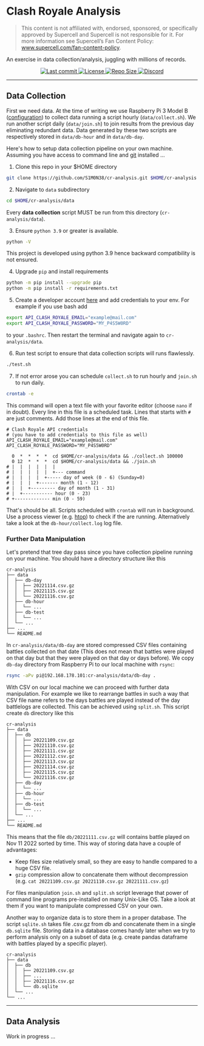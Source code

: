 # Clash Royale Analysis 

> This content is not affiliated with, endorsed, sponsored, or specifically
> approved by Supercell and Supercell is not responsible for it. For more
> information see Supercell’s Fan Content Policy:
> www.supercell.com/fan-content-policy.

An exercise in data collection/analysis, juggling with millions of records.

<div align="center"><p>
    <a href="https://github.com/S1M0N38/cr-analysis/pulse">
      <img alt="Last commit" src="https://img.shields.io/github/last-commit/S1M0N38/cr-analysis?style=for-the-badge&color=8bd5ca"/>
    </a>
    <a href="https://github.com/S1M0N38/cr-analysis/blob/main/LICENSE">
      <img alt="License" src="https://img.shields.io/github/license/S1M0N38/cr-analysis?style=for-the-badge&color=ee999f" />
    </a>
    <a href="https://github.com/S1M0N38/cr-analysis">
      <img alt="Repo Size" src="https://img.shields.io/github/repo-size/S1M0N38/cr-analysis?color=DDB6F2&label=SIZE&style=for-the-badge" />
    </a>
    <a href="https://discord.com/users/S1M0N38#0317">
      <img alt="Discord" src="https://img.shields.io/static/v1?label=DISCORD&message=DM&color=a3b7ff&style=for-the-badge" />
    </a>
</div>

-------------------------------------------------------------------------------

## Data Collection

First we need data. At the time of writing we use Raspberry Pi 3 Model B
([configuration](https://github.com/S1M0N38/dots/tree/rpi)) to collect data
running a script hourly (`data/collect.sh`). We run another script daily
(`data/join.sh`) to join results from the previous day eliminating redundant
data. Data generated by these two scripts are respectively stored in
`data/db-hour` and in `data/db-day`.

Here's how to setup data collection pipeline on your own machine.
Assuming you have access to command line and [git](https://git-scm.com/)
installed ...

1. Clone this repo in your $HOME directory
```bash 
git clone https://github.com/S1M0N38/cr-analysis.git $HOME/cr-analysis
```

2. Navigate to `data` subdirectory 
```bash
cd $HOME/cr-analysis/data
```
Every **data collection** script MUST be run from this directory
(`cr-analysis/data`).

3. Ensure `python 3.9` or greater is available.
``` bash 
python -V
```
This project is developed using python 3.9 hence backward compatibility is not
ensured.

4. Upgrade `pip` and install requirements
```bash
python -m pip install --upgrade pip
python -m pip install -r requirements.txt
```

5. Create a developer account [here](https://developer.clashroyale.com/#/) and
   add credentials to your env. For example if you use bash add
```bash
export API_CLASH_ROYALE_EMAIL="example@mail.com"
export API_CLASH_ROYALE_PASSWORD="MY_P4S5W0RD"
```
to your `.bashrc`. Then restart the terminal and navigate again to
`cr-analysis/data`.

6. Run test script to ensure that data collection scripts will runs flawlessly.
```bash
./test.sh
```

7. If not error arose you can schedule `collect.sh` to run hourly and `join.sh`
   to run daily.
```bash 
crontab -e
```
This command will open a text file with your favorite editor (choose `nano` if
in doubt). Every line in this file is a scheduled task. Lines that starts with
`#` are just comments. Add those lines at the end of this file.
```crontab
# Clash Royale API credentials
# (you have to add credentials to this file as well)
API_CLASH_ROYALE_EMAIL="example@mail.com"
API_CLASH_ROYALE_PASSWORD="MY_P4S5W0RD"

  0  *  *  *  *  cd $HOME/cr-analysis/data && ./collect.sh 100000
  0 12  *  *  *  cd $HOME/cr-analysis/data && ./join.sh
# |  |  |  |  |  |
# |  |  |  |  |  +--- command
# |  |  |  |  +----- day of week (0 - 6) (Sunday=0)
# |  |  |  +------- month (1 - 12)
# |  |  +--------- day of month (1 - 31)
# |  +----------- hour (0 - 23)
# +------------- min (0 - 59)
```
That's should be all. Scripts scheduled with `crontab` will run in background.
Use a process viewer (e.g. [htop](https://htop.dev/)) to check if the are
running. Alternatively take a look at the `db-hour/collect.log` log file.

### Further Data Manipulation

Let's pretend that tree day pass since you have collection pipeline running on
your machine. You should have a directory structure like this
```
cr-analysis
├── data
│  ├── db-day
│  │  ├── 20221114.csv.gz
│  │  ├── 20221115.csv.gz
│  │  └── 20221116.csv.gz
│  ├── db-hour
│  │  └── ...
│  ├── db-test
│  │  └── ...
│  └── ...
├── ...
└── README.md
```
In `cr-analysis/data/db-day` are stored compressed CSV files containing battles
collected on that date (This does not mean that battles were played on that day
but that they were played on that day or days before). We copy `db-day`
directory from Raspberry Pi to our local machine with `rsync`:
```bash
rsync -aPv pi@192.168.178.101:cr-analysis/data/db-day .
```
With CSV on our local machine we can proceed with further data manipulation.
For example we like to rearrange battles in such a way that CSV file name
refers to the days battles are played instead of the day battlelogs are
collected. This can be achieved using `split.sh`. This script create `db`
directory like this
```
cr-analysis
├── data
│  ├── db
│  │  ├── 20221109.csv.gz
│  │  ├── 20221110.csv.gz
│  │  ├── 20221111.csv.gz
│  │  ├── 20221112.csv.gz
│  │  ├── 20221113.csv.gz
│  │  ├── 20221114.csv.gz
│  │  ├── 20221115.csv.gz
│  │  └── 20221116.csv.gz
│  ├── db-day
│  │  └── ...
│  ├── db-hour
│  │  └── ...
│  ├── db-test
│  │  └── ...
│  └── ...
├── ...
└── README.md
```
This means that the file `db/20221111.csv.gz` will contains battle played on
Nov 11 2022 sorted by time. This way of storing data have a couple of
advantages:

- Keep files size relatively small, so they are easy to handle compared to a
  huge CSV file.
- `gzip` compression allow to concatenate them without decompression
  (e.g. `cat 20221109.csv.gz 20221110.csv.gz 20221111.csv.gz`)

For files manipulation `join.sh` and `split.sh` script leverage that power of
command line programs pre-installed on many Unix-Like OS. Take a look at them 
if you want to manipulate compressed CSV on your own.

Another way to organize data is to store them in a proper database. The script
`sqlite.sh` takes file .csv.gz from db and concatenate them in a single
`db.sqlite` file. Storing data in a database comes handy later when we try to
perform analysis only on a subset of data (e.g. create pandas dataframe with
battles played by a specific player).
```
cr-analysis
├── data
│  ├── db
│  │  ├── 20221109.csv.gz
│  │  ├── ...
│  │  ├── 20221116.csv.gz
│  │  └── db.sqlite
│  └── ...
└── ...
```

-------------------------------------------------------------------------------

## Data Analysis

Work in progress ...
